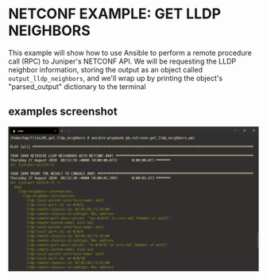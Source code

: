 # NETCONF EXAMPLE: GET LLDP NEIGHBORS

This example will show how to use Ansible to perform a remote procedure call (RPC) to Juniper's NETCONF API. We will be requesting the LLDP neighbor information, storing the output as an object called `output_lldp_neighbors`, and we'll wrap up by printing the object's "parsed_output" dictionary to the terminal

## examples screenshot
![ansible-playbook pb.retrieve.get_lldp_neighbors.yml](../../../images/ansible/01/screenshot.png)
